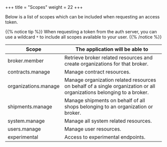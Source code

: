 +++
title = "Scopes"
weight = 22
+++

Below is a list of scopes which can be included when requesting an access token.

{{% notice tip %}}
When requesting a token from the auth server, you can use a wildcard `*` to include all scopes available to your user.
{{% /notice %}}

Scope                | The application will be able to
-------------------- | -----------
broker.member        | Retrieve broker related resources and create organizations for that broker.
contracts.manage     | Manage contract resources.
organizations.manage | Manage organization related resources on behalf of a single organization or all organizations belonging to a broker.
shipments.manage     | Manage shipments on behalf of all shops belonging to an organization or broker.
system.manage        | Manage all system related resources.
users.manage         | Manage user resources.
experimental         | Access to experimental endpoints.
